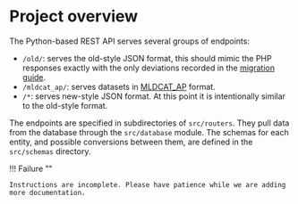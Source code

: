 # Project overview

The Python-based REST API serves several groups of endpoints:

 - `/old/`: serves the old-style JSON format, this should mimic the PHP responses exactly with the only deviations recorded in the [migration guide](../migration.md).
 - `/mldcat_ap/`: serves datasets in [MLDCAT_AP](https://semiceu.github.io/MLDCAT-AP/releases/1.0.0/) format.
 - `/*`: serves new-style JSON format. At this point it is intentionally similar to the old-style format.

The endpoints are specified in subdirectories of `src/routers`.
They pull data from the database through the `src/database` module.
The schemas for each entity, and possible conversions between them, are defined in the `src/schemas` directory.

!!! Failure ""

    Instructions are incomplete. Please have patience while we are adding more documentation.
